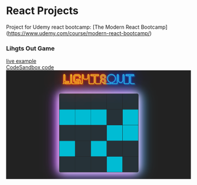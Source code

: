# React Projects

Project for Udemy react bootcamp: [The Modern React Bootcamp] (https://www.udemy.com/course/modern-react-bootcamp/)

### Lihgts Out Game
[live example](https://fg516.csb.app/)<br/>
[CodeSandbox code](https://codesandbox.io/s/react-lights-out-game-fg516)<br/>
<img src="https://github.com/Kersic/ReactPracticeProjects/blob/master/8-lights-out-game/2019-11-06%2020_19_48-Microsoft%20Edge.png" width="600">
